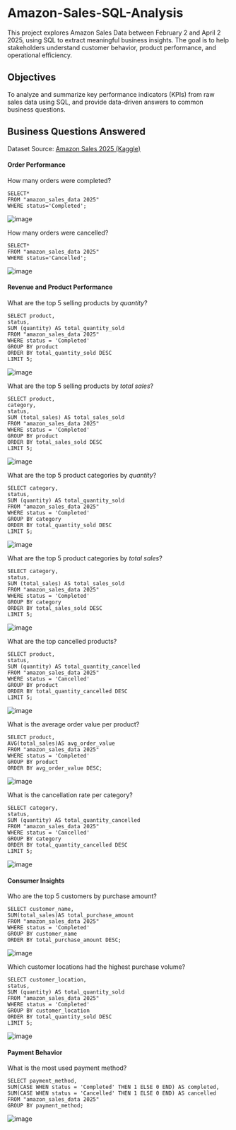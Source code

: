 # Amazon-Sales-SQL-Analysis
This project explores Amazon Sales Data between February 2 and April 2 2025, using SQL to extract  meaningful business insights. The goal is to help stakeholders understand customer behavior, product performance, and operational efficiency.

## Objectives
To analyze and summarize key performance indicators (KPIs) from raw sales data using SQL, and provide data-driven answers to common business questions.

## Business Questions Answered
Dataset Source: [Amazon Sales 2025 (Kaggle)](https://www.kaggle.com/datasets/zahidmughal2343/amazon-sales-2025)

#### Order Performance
How many orders were completed?
```
SELECT*
FROM "amazon_sales_data 2025"
WHERE status='Completed';
```
![image](https://github.com/user-attachments/assets/3bc9d113-5a48-4444-83c4-9e5047a07016)

How many orders were cancelled?
```
SELECT*
FROM "amazon_sales_data 2025"
WHERE status='Cancelled';
```
![image](https://github.com/user-attachments/assets/2ba19bb5-9819-42ae-805a-776aff7e2ad2)

#### Revenue and Product Performance
What are the top 5 selling products by *quantity*?
```
SELECT product,
status,
SUM (quantity) AS total_quantity_sold
FROM "amazon_sales_data 2025"
WHERE status = 'Completed'
GROUP BY product
ORDER BY total_quantity_sold DESC
LIMIT 5;
```
![image](https://github.com/user-attachments/assets/19834124-a347-4cd0-9cf1-98ede58eeb47)

What are the top 5 selling products by *total sales*?
```
SELECT product,
category,
status,
SUM (total_sales) AS total_sales_sold
FROM "amazon_sales_data 2025"
WHERE status = 'Completed'
GROUP BY product
ORDER BY total_sales_sold DESC
LIMIT 5;
```
![image](https://github.com/user-attachments/assets/ed52adb2-fdfc-4c50-b456-b3f3bf7595bd)

What are the top 5 product categories by *quantity*?
```
SELECT category,
status,
SUM (quantity) AS total_quantity_sold
FROM "amazon_sales_data 2025"
WHERE status = 'Completed'
GROUP BY category
ORDER BY total_quantity_sold DESC
LIMIT 5;
```
![image](https://github.com/user-attachments/assets/04a31841-56a3-4d6b-91c0-54b025fbe350)

What are the top 5 product categories by *total sales*?
```
SELECT category,
status,
SUM (total_sales) AS total_sales_sold
FROM "amazon_sales_data 2025"
WHERE status = 'Completed'
GROUP BY category
ORDER BY total_sales_sold DESC
LIMIT 5;
```
![image](https://github.com/user-attachments/assets/bad4fa46-4db8-4655-bc70-da77253683a3)

What are the top cancelled products?
```
SELECT product,
status,
SUM (quantity) AS total_quantity_cancelled
FROM "amazon_sales_data 2025"
WHERE status = 'Cancelled'
GROUP BY product
ORDER BY total_quantity_cancelled DESC
LIMIT 5;
```
![image](https://github.com/user-attachments/assets/06e16565-4604-48dd-a5d3-4ce46ec1bc3c)

What is the average order value per product?
```
SELECT product,
AVG(total_sales)AS avg_order_value
FROM "amazon_sales_data 2025"
WHERE status = 'Completed'
GROUP BY product
ORDER BY avg_order_value DESC;
```
![image](https://github.com/user-attachments/assets/a0874319-fc5b-4c3e-b6e5-ff13096bc9c3)

What is the cancellation rate per category?
```
SELECT category,
status,
SUM (quantity) AS total_quantity_cancelled
FROM "amazon_sales_data 2025"
WHERE status = 'Cancelled'
GROUP BY category
ORDER BY total_quantity_cancelled DESC
LIMIT 5;
```
![image](https://github.com/user-attachments/assets/8df14813-3bba-479a-92a7-2432ba75d2e0)

#### Consumer Insights
Who are the top 5 customers by purchase amount?
```
SELECT customer_name,
SUM(total_sales)AS total_purchase_amount
FROM "amazon_sales_data 2025"
WHERE status = 'Completed'
GROUP BY customer_name
ORDER BY total_purchase_amount DESC;
```
![image](https://github.com/user-attachments/assets/cbd3205d-c6ec-4818-a656-0aafc5aad32d)

Which customer locations had the highest purchase volume?
```
SELECT customer_location,
status,
SUM (quantity) AS total_quantity_sold
FROM "amazon_sales_data 2025"
WHERE status = 'Completed'
GROUP BY customer_location
ORDER BY total_quantity_sold DESC
LIMIT 5;
```
![image](https://github.com/user-attachments/assets/f8bfe07e-2473-40aa-b5ba-5f9b7e7076aa)

#### Payment Behavior
What is the most used payment method?
```
SELECT payment_method,
SUM(CASE WHEN status = 'Completed' THEN 1 ELSE 0 END) AS completed,
SUM(CASE WHEN status = 'Cancelled' THEN 1 ELSE 0 END) AS cancelled
FROM "amazon_sales_data 2025"
GROUP BY payment_method;
```
![image](https://github.com/user-attachments/assets/0e93a76e-1f47-4f7a-98c2-7a24424120b4)
